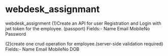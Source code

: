 # webdesk_assignmant
webdesk_assignment
(1)Create an API for user Registration and Login with jwt token for the employee. (passport)
Fields:-
        Name
        Email
        MobileNo
        Password

(2)create one crud operation for employee.(server-side validation required)
Fields:-
        Name
        Email
        MobileNo
        DOB
       
